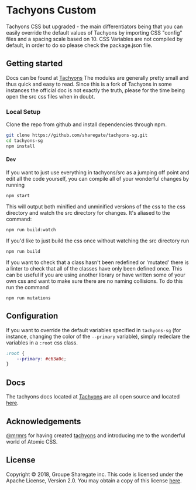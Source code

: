 # Tachyons Custom

Tachyons CSS but upgraded - the main differentiators being that you can easily override the default values of Tachyons by importing CSS "config" files and a spacing scale based on 10. CSS Variables are not compiled by default, in order to do so please check the package.json file.

## Getting started

Docs can be found at [Tachyons](http://tachyons.io/docs)
The modules are generally pretty small and thus quick and easy to read. Since this is a fork of Tachyons in some instances the official doc is not exactly the truth, please for the time being open the src css files when in doubt.

### Local Setup

Clone the repo from github and install dependencies through npm.

``` bash
git clone https://github.com/sharegate/tachyons-sg.git
cd tachyons-sg
npm install
```

#### Dev

If you want to just use everything in tachyons/src as a jumping off point and
edit all the code yourself, you can compile all of your wonderful changes by
running

```npm start```

This will output both minified and unminified versions of the css to the css directory and watch the src directory for changes.
It's aliased to the command:

```npm run build:watch```

If you'd like to just build the css once without watching the src directory run

```npm run build```

If you want to check that a class hasn't been redefined or 'mutated' there is a linter to check that all of the classes have only been defined once. This can be useful if you are using another library or have written some of your own css and want to make sure there are no naming collisions. To do this run the command

```npm run mutations```

## Configuration

If you want to override the default variables specified in `tachyons-sg` (for instance, changing the color of the `--primary` variable), simply redeclare the variables in a `:root` css class.

``` css
:root {
    --primary: #c63a0c;
}
```

## Docs

The tachyons docs located at [Tachyons](http://tachyons.io) are all open source and located [here](https://github.com/tachyons-css/tachyons-css.github.io).

## Acknowledgements

[@mrmrs](https://github.com/mrmrs) for having created [tachyons](https://github.com/tachyons-css) and introducing me to the wonderful world of Atomic CSS.

## License

Copyright © 2018, Groupe Sharegate inc. This code is licensed under the Apache License, Version 2.0. You may obtain a copy of this license [here](https://github.com/sharegate/tachyons-sg/blob/master/LICENSE).
